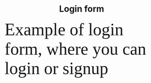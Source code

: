 <h1 align="center">Login form</h1>
<span style="font-family: 'Bebas Neue'; font-size: 4em;">Example of login form, where you can login or signup</span> 

